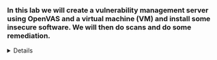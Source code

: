 ### In this lab we will create a vulnerability management server using OpenVAS and a virtual machine (VM) and install some insecure software. We will then do scans and do some remediation.

<details close>

#### First thing we will do is create our free Azure account and go to the Azure portal. 

![New Note](https://github.com/VanessaMancia/OpenVas_Management_Lab/assets/112146207/04b42b08-5302-45ad-9ebe-e2f02aebcc57)

---
#### Now we will prepare our vulnerability management scanner, which will be used to scan our vulnerable VM.

#### Go to the search bar and type in "marketplace" once we are there type "OpenVas" and click on the one that is supported by HOSSTED.

<img width="617" alt="image" src="https://github.com/VanessaMancia/OpenVas_Management_Lab/assets/112146207/2de094b4-ca7f-4bf9-847c-7c32522cd9a7">

---

#### Once we click on "start with pre set configuration" we will pick the weakest one as shown below.

<img width="337" alt="image" src="https://github.com/VanessaMancia/OpenVas_Management_Lab/assets/112146207/9c379f25-88e0-4ca3-bec8-2cf19a275c82">

---

#### For the VM we are creating we want to name our resource group "Vulnerability-Management" and the VM name "OpenVAS." 

<img width="816" alt="image" src="https://github.com/VanessaMancia/OpenVas_Management_Lab/assets/112146207/c0044f34-e3f6-4df4-be58-a140839c0a5c">

#### For authentication purposes we want to click on "password" and make a username and password that you will remember. 

<img width="824" alt="image" src="https://github.com/VanessaMancia/OpenVas_Management_Lab/assets/112146207/66b9d424-c63d-4768-81bf-b720e3005e68">


#### Go to "monitoring" and disable boot diagnostics. Now click on "review and create" and make sure everything looks good. 

<img width="512" alt="image" src="https://github.com/VanessaMancia/OpenVas_Management_Lab/assets/112146207/713fd3e0-decc-4645-bbc5-64940ebec702">

---

#### After the VM has been created, SSH into the OpenVAS VM we created with PowerShell (windows) or Terminal (MacOS) using the credentials you created earlier. 

#### Quick explanation: SSH (secure shell) is used to connect and manage Linux machines over the internet

#### As shown below, we got the public IP address of our OpenVAS VM and typed it in our terminal and managed to login. 


<img width="718" alt="image" src="https://github.com/VanessaMancia/OpenVas_Management_Lab/assets/112146207/2f74d05f-f724-452d-8fa2-90dadc789361">

#### It should show the web app URL and default username and password at this point, attempt to go to the URL in the browser and login with the username and password. If it doesn’t work, try admin/admin:

<img width="715" alt="image" src="https://github.com/VanessaMancia/OpenVas_Management_Lab/assets/112146207/fc4fa8d2-01ba-4994-9d9d-4b25eba61919">

---

#### After you get logged in, reset the admin password from the original, to: "enter your password" 

<img width="1136" alt="image" src="https://github.com/VanessaMancia/OpenVas_Management_Lab/assets/112146207/97ccbe54-248c-4b59-930d-deb7ace33aeb">

----

<details close>

### We will now create a client VM and make it vulnerable 

#### Go to your azure portal and search for "virtual machine" and click "create" 

<img width="817" alt="image" src="https://github.com/VanessaMancia/OpenVas_Management_Lab/assets/112146207/5d4e6aaa-7686-4fd7-9204-8c2bdc559024">

---

#### After the VM has been created, ensure you can RDP into it with the credentials you created. If you are using a Mac go to the app store and download "Microsoft Remote Desktop" 

#### Go back to Azure and copy the public IP address of the windows-vm and paste it to your RDP.

<img width="809" alt="image" src="https://github.com/VanessaMancia/OpenVas_Management_Lab/assets/112146207/977f4361-6023-4d96-9038-39f46c2ffeb8">

---

#### We are now going to disable the windows firewall. Type in wf.msc

<img width="895" alt="image" src="https://github.com/VanessaMancia/OpenVas_Management_Lab/assets/112146207/a5dd9f31-816b-4d36-8103-1fbd6935a49b">

Go to "window defender firewall properties" and click on "off" for each category then hit "okay" and "apply." 

<img width="895" alt="image" src="https://github.com/VanessaMancia/OpenVas_Management_Lab/assets/112146207/85fcc337-22df-4f97-8065-cdd1c539caeb">


---

#### Let's download and install some old software.

<img width="1249" alt="image" src="https://github.com/VanessaMancia/OpenVas_Management_Lab/assets/112146207/02e3673c-b4cd-4c96-8588-ba5ff74dbd16">

#### Now we will restart our VM and leave it alone for a bit. 

---

<details close>


### We will configure and openVAS to perform first unauthenticated scan against our vulnerable VM. 

#### Unauthenticated means that the vulnerability management platform won't attempt to log into the computer and really look in depth at it. It will scan it from a superficial level from the network. 

---

#### We are going to use our previous link form before to openVAS. Once you are logged in go to Assets → Hosts → New Host


#### Now go to Azure and find your Windows machine and search for the private IP address under networking. 

<img width="419" alt="image" src="https://github.com/VanessaMancia/OpenVas_Management_Lab/assets/112146207/8452811d-6869-4d33-a38a-f40f83ad4add">

#### Go back to openVAS and once you put in the private IP address we will create a new target from the host and name it "Azure Vulnerable VMs" 

---

#### We will create a new task by going to Scans → Tasks → New Tasks

<img width="808" alt="image" src="https://github.com/VanessaMancia/OpenVas_Management_Lab/assets/112146207/29a66dbb-5f32-493b-8638-f245b57b4a80">

#### "Start" the "Scan - Azure Vulnerable VMs" Task. Once done click where it says last report. 


<img width="1435" alt="image" src="https://github.com/VanessaMancia/OpenVas_Management_Lab/assets/112146207/82ad05da-87dd-4929-8768-b1154f179753">

---

#### Once we open the report we can see that none of our super vulnerable stuff is showing. For example, the old software we downloaded and installed into our windows-vm. 


<img width="1435" alt="image" src="https://github.com/VanessaMancia/OpenVas_Management_Lab/assets/112146207/52f5f2ea-96bd-4250-bd4e-1c1f03c9ea83">

---

### We will now make configurations for credentialized scans (within VM) 

#### We are going to RDP into our Windows-VM and disable user account control. 


<img width="835" alt="image" src="https://github.com/VanessaMancia/OpenVas_Management_Lab/assets/112146207/6626b986-4627-4404-a1b0-f60758326378">

---

#### Let's enable remote registry 

### Go to services app and find "remote registry" and set it to automatic. 


<img width="835" alt="image" src="https://github.com/VanessaMancia/OpenVas_Management_Lab/assets/112146207/8ff39c2d-420b-4c65-a783-e3ad082ab7a2">

---

#### We will set the registry key and once done we will close the registry and restart the VM. 


<img width="835" alt="image" src="https://github.com/VanessaMancia/OpenVas_Management_Lab/assets/112146207/302213ab-d5e8-406a-89a3-832b4723747c">

---

<details close>

### Make Configurations for Credentialed Scans (OpenVAS)

#### Go to Configuration → Credentials → New Credential
Name / Comment → “Azure VM Credentials”


<img width="835" alt="image" src="https://github.com/VanessaMancia/OpenVas_Management_Lab/assets/112146207/574cd5d4-3151-4a17-b259-018b4f6091fd">

---

### Go to Configuration → Targets → CLONE the Target we made before NEW Name / Comment: “Azure Vulnerable VMs - Credentialed Scan” Ensure the Private IP is still accurate Credentials → SMB → Select the Credentials we just made: Azure VM Credentials
Save

--- 

<details close>

#### Execute Credentialed Scan against our Vulnerable Windows VM

### Within Greenbone / OpenVAS, go to Scans → Tasks and fill the rest out like you see below.


<img width="835" alt="image" src="https://github.com/VanessaMancia/OpenVas_Management_Lab/assets/112146207/0d640b38-02ba-41e2-ae6e-245be92f67c9">

---

### Click the Play button to launch the new Credentialed Scan, wait for it to finish. It will take longer than the last one.


### After the credentialed scan finishes, you can immediately see the difference in findings:

<img width="1357" alt="image" src="https://github.com/VanessaMancia/OpenVas_Management_Lab/assets/112146207/3c0f94b4-72bc-4820-9cf1-5ff5c1c9e5e4">

<img width="1440" alt="image" src="https://github.com/VanessaMancia/OpenVas_Management_Lab/assets/112146207/d55121c8-7b37-463d-900e-dc8ddf7a39ac">

---
<details close>


### Remediate Vulnerabilities

#### Log back into your Win10-Vulnerable VM and go to "control panel" to uninstall all the old software that was previously installed. 

<img width="1127" alt="image" src="https://github.com/VanessaMancia/OpenVas_Management_Lab/assets/112146207/10d74455-924f-40f3-94c4-6ca596d1ca31">

---

### Verify Remediations
#### Re-initiate the “Scan - Azure Vulnerable VMs - Credentialed” scan and observe the results.


<img width="1440" alt="image" src="https://github.com/VanessaMancia/OpenVas_Management_Lab/assets/112146207/59263043-6964-4235-8a1e-623cd84b6961">



